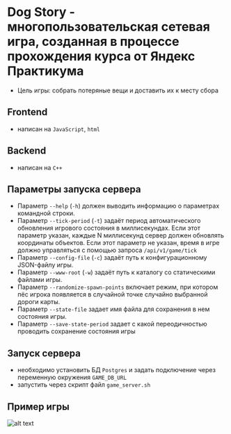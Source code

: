 # Dog Story - многопользовательская сетевая игра, созданная в процессе прохождения курса от Яндекс Практикума

+ Цель игры: собрать потеряные вещи и доставить их к месту сбора

## Frontend

+ написан на `JavaScript`, `html`

## Backend

+ написан на `С++`

## Параметры запуска сервера

+ Параметр `--help` (`-h`) должен выводить информацию о параметрах командной строки.
+ Параметр `--tick-period` (`-t`) задаёт период автоматического обновления игрового состояния в миллисекундах. Если этот параметр указан, каждые N миллисекунд сервер должен обновлять координаты объектов. Если этот параметр не указан, время в игре должно управляться с помощью запроса `/api/v1/game/tick`
+ Параметр `--config-file` (`-c`) задаёт путь к конфигурационному JSON-файлу игры.
+ Параметр `--www-root` (`-w`) задаёт путь к каталогу со статическими файлами игры.
+ Параметр `--randomize-spawn-points` включает режим, при котором пёс игрока появляется в случайной точке случайно выбранной дороги карты.
+ Параметр `--state-file` задает имя файла для сохранения в нем состояния игры.
+ Параметр `--save-state-period` задает с какой переодичностью проводить сохранение состояния игры

## Запуск сервера

+ необходимо установить БД `Postgres` и задать подключение через переменную окружения `GAME_DB_URL`
+ запустить через скрипт файл `game_server.sh`

## Пример игры

![alt text](/img/dog_story.gif)